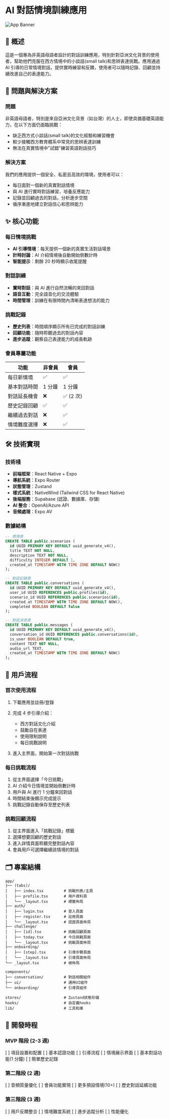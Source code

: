 # AI 對話情境訓練應用

![App Banner](https://via.placeholder.com/800x200?text=Conversation+Trainer)

## 📱 概述

這是一個專為非英語母語者設計的對話訓練應用，特別針對亞洲文化背景的使用者，幫助他們克服在西方情境中的小談話(small talk)和思辨表達挑戰。應用通過 AI 引導的日常情境對話，提供實時練習和反饋，使用者可以隨時記錄、回顧並持續改進自己的表達能力。

## 🎯 問題與解決方案

### 問題

非英語母語者，特別是來自亞洲文化背景（如台灣）的人士，即使具備基礎英語能力，在以下方面仍面臨挑戰：

- 缺乏西方式小談話(small talk)的文化經驗和練習機會
- 較少接觸西方教育體系中常見的思辨表達訓練
- 無法在真實情境中"試錯"練習英語對話技巧

### 解決方案

我們的應用提供一個安全、私密且高效的環境，使用者可以：

- 每日面對一個新的真實對話情境
- 與 AI 進行實時對話練習，培養反應能力
- 記錄並回顧過去的對話，分析進步空間
- 循序漸進地建立對話信心和思辨能力

## ✨ 核心功能

### 每日情境挑戰

- **AI 引導情境**：每天提供一個新的真實生活對話場景
- **計時討論**：AI 介紹情境後自動開始倒數計時
- **智能提示**：剩餘 20 秒時顯示收尾提醒

### 對話訓練

- **實時對話**：與 AI 進行自然流暢的來回對話
- **語音互動**：完全語音化的交流體驗
- **時間管理**：訓練在有限時間內清晰表達想法的能力

### 挑戰記錄

- **歷史列表**：時間順序顯示所有已完成的對話訓練
- **回顧功能**：隨時聆聽過去的對話內容
- **進步追蹤**：觀察自己表達能力的成長軌跡

### 會員專屬功能

| 功能         | 非會員 | 會員      |
| ------------ | ------ | --------- |
| 每日新情境   | ✅     | ✅        |
| 基本對話時間 | 1 分鐘 | 1 分鐘    |
| 對話延長機會 | ❌     | ✅ (2 次) |
| 歷史記錄回顧 | ✅     | ✅        |
| 繼續過去對話 | ❌     | ✅        |
| 情境難度選擇 | ❌     | ✅        |

## 🛠 技術實現

### 技術棧

- **前端框架**：React Native + Expo
- **導航系統**：Expo Router
- **狀態管理**：Zustand
- **樣式系統**：NativeWind (Tailwind CSS for React Native)
- **後端服務**：Supabase (認證、數據庫、存儲)
- **AI 整合**：OpenAI/Azure API
- **音頻處理**：Expo AV

### 數據結構

```sql
-- 情境表
CREATE TABLE public.scenarios (
  id UUID PRIMARY KEY DEFAULT uuid_generate_v4(),
  title TEXT NOT NULL,
  description TEXT NOT NULL,
  difficulty INTEGER DEFAULT 1,
  created_at TIMESTAMP WITH TIME ZONE DEFAULT NOW()
);

-- 對話記錄表
CREATE TABLE public.conversations (
  id UUID PRIMARY KEY DEFAULT uuid_generate_v4(),
  user_id UUID REFERENCES public.profiles(id),
  scenario_id UUID REFERENCES public.scenarios(id),
  created_at TIMESTAMP WITH TIME ZONE DEFAULT NOW(),
  completed BOOLEAN DEFAULT false
);

-- 對話消息表
CREATE TABLE public.messages (
  id UUID PRIMARY KEY DEFAULT uuid_generate_v4(),
  conversation_id UUID REFERENCES public.conversations(id),
  is_user BOOLEAN DEFAULT true,
  content TEXT NOT NULL,
  audio_url TEXT,
  created_at TIMESTAMP WITH TIME ZONE DEFAULT NOW()
);
```

## 📱 用戶流程

### 首次使用流程

1. 下載應用並註冊/登錄
2. 完成 4 步引導介紹：

   - 西方對話文化介紹
   - 鼓勵自在表達
   - 使用限制說明
   - 每日挑戰說明

3. 進入主界面，開始第一次對話挑戰

### 每日挑戰流程

1. 從主界面選擇「今日挑戰」
2. AI 介紹今日情境並開始倒數計時
3. 用戶與 AI 進行 1 分鐘來回對話
4. 時間結束後顯示完成提示
5. 挑戰記錄自動保存至歷史列表

### 挑戰回顧流程

1. 從主界面進入「挑戰記錄」標籤
2. 選擇想要回顧的歷史對話
3. 進入詳情頁面聆聽完整對話內容
4. 會員用戶可選擇繼續該情境的對話

## 🗂 專案結構

```plaintext
app/
├── (tabs)/
│   ├── index.tsx         # 挑戰列表/主頁
│   ├── profile.tsx       # 用戶資料頁
│   └── _layout.tsx       # 標籤佈局
├── auth/
│   ├── login.tsx         # 登入頁面
│   ├── register.tsx      # 註冊頁面
│   └── _layout.tsx       # 認證頁面佈局
├── challenge/
│   ├── [id].tsx          # 挑戰回顧頁面
│   ├── today.tsx         # 今日挑戰頁面
│   └── _layout.tsx       # 挑戰頁面佈局
├── onboarding/
│   ├── [step].tsx        # 引導步驟頁面
│   └── _layout.tsx       # 引導頁面佈局
└── _layout.tsx           # 根佈局

components/
├── conversation/         # 對話相關組件
├── ui/                   # 通用UI組件
└── onboarding/           # 引導頁組件

stores/                   # Zustand狀態存儲
hooks/                    # 自定義hooks
lib/                      # 工具和庫
```

## 🚀 開發時程

### MVP 階段 (2-3 週)

[ ] 項目設置和配置
[ ] 基本認證功能
[ ] 引導流程
[ ] 情境展示界面
[ ] 基本對話功能(1 分鐘)
[ ] 簡單歷史記錄

### 第二階段 (2 週)

[ ] 音頻質量優化
[ ] 會員功能實現
[ ] 更多預設情境(10+)
[ ] 歷史對話延續功能

### 第三階段 (3 週)

[ ] 用戶反饋整合
[ ] 情境難度系統
[ ] 進步追蹤分析
[ ] 性能優化
